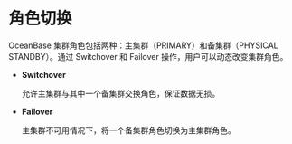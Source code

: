 角色切换 
=========================

OceanBase 集群角色包括两种：主集群（PRIMARY）和备集群（PHYSICAL STANDBY）。通过 Switchover 和 Failover 操作，用户可以动态改变集群角色。

* **Switchover** 

  允许主集群与其中一个备集群交换角色，保证数据无损。
  

* **Failover** 

  主集群不可用情况下，将一个备集群角色切换为主集群角色。
  




